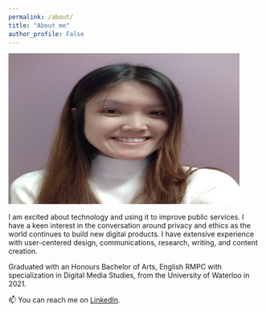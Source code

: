 ```yaml
---
permalink: /about/
title: "About me"
author_profile: False
---
```

<p align="left">
  <img width="460" height="300" src="/assets/images/bio-photo2.jpg">
</p>
     
I am excited about technology and using it to improve public services. I have a keen interest in the conversation around privacy and ethics as the world continues to build new digital products. I have extensive experience with user-centered design, communications, research, writing, and content creation.

Graduated with an Honours Bachelor of Arts, English RMPC with specialization in Digital Media Studies, from the University of Waterloo in 2021.

📫 You can reach me on [LinkedIn](https://www.linkedin.com/in/janelu1/).
